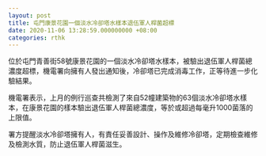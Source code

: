 ```yaml
---
layout: post
title: 屯門康景花園一個淡水冷卻塔水樣本退伍軍人桿菌超標
date: 2020-11-06 13:28:59.000000000 +08:00
categories: rthk
---
```


位於屯門青善街58號康景花園的一個淡水冷卻塔水樣本，被驗出退伍軍人桿菌總濃度超標，機電署向擁有人發出通知後，冷卻塔已完成消毒工作，正等待進一步化驗結果。

機電署表示，上月的例行巡查共檢測了來自52幢建築物的63個淡水冷卻塔水樣本，在康景花園的樣本驗出退伍軍人桿菌總濃度，等於或超過每毫升1000菌落的上限值。

署方提醒淡水冷卻塔擁有人，有責任妥善設計、操作及維修冷卻塔，定期檢查維修及檢測水質，防止退伍軍人桿菌滋生。
